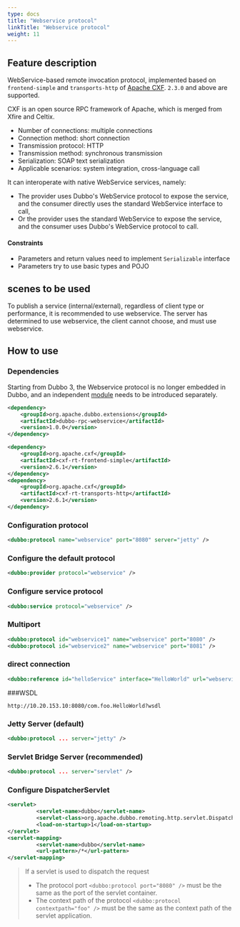 ```yaml
---
type: docs
title: "Webservice protocol"
linkTitle: "Webservice protocol"
weight: 11
---
```



## Feature description
WebService-based remote invocation protocol, implemented based on `frontend-simple` and `transports-http` of [Apache CXF](http://cxf.apache.org). `2.3.0` and above are supported.

CXF is an open source RPC framework of Apache, which is merged from Xfire and Celtix.
* Number of connections: multiple connections
* Connection method: short connection
* Transmission protocol: HTTP
* Transmission method: synchronous transmission
* Serialization: SOAP text serialization
* Applicable scenarios: system integration, cross-language call

It can interoperate with native WebService services, namely:

* The provider uses Dubbo's WebService protocol to expose the service, and the consumer directly uses the standard WebService interface to call,
* Or the provider uses the standard WebService to expose the service, and the consumer uses Dubbo's WebService protocol to call.
#### Constraints
* Parameters and return values need to implement `Serializable` interface
* Parameters try to use basic types and POJO

## scenes to be used
To publish a service (internal/external), regardless of client type or performance, it is recommended to use webservice. The server has determined to use webservice, the client cannot choose, and must use webservice.
## How to use
### Dependencies

Starting from Dubbo 3, the Webservice protocol is no longer embedded in Dubbo, and an independent [module](/zh-cn/download/spi-extensions/#dubbo-rpc) needs to be introduced separately.
```xml
<dependency>
    <groupId>org.apache.dubbo.extensions</groupId>
    <artifactId>dubbo-rpc-webservice</artifactId>
    <version>1.0.0</version>
</dependency>
```

```xml
<dependency>
    <groupId>org.apache.cxf</groupId>
    <artifactId>cxf-rt-frontend-simple</artifactId>
    <version>2.6.1</version>
</dependency>
<dependency>
    <groupId>org.apache.cxf</groupId>
    <artifactId>cxf-rt-transports-http</artifactId>
    <version>2.6.1</version>
</dependency>
```

### Configuration protocol
```xml
<dubbo:protocol name="webservice" port="8080" server="jetty" />
```

### Configure the default protocol
```xml
<dubbo:provider protocol="webservice" />
```

### Configure service protocol
```xml
<dubbo:service protocol="webservice" />
```

### Multiport
```xml
<dubbo:protocol id="webservice1" name="webservice" port="8080" />
<dubbo:protocol id="webservice2" name="webservice" port="8081" />
```

### direct connection
```xml
<dubbo:reference id="helloService" interface="HelloWorld" url="webservice://10.20.153.10:8080/com.foo.HelloWorld" />
```

###WSDL
```
http://10.20.153.10:8080/com.foo.HelloWorld?wsdl
```

### Jetty Server (default)

```xml
<dubbo:protocol ... server="jetty" />
```

### Servlet Bridge Server (recommended)
```xml
<dubbo:protocol ... server="servlet" />
```

### Configure DispatcherServlet
```xml
<servlet>
         <servlet-name>dubbo</servlet-name>
         <servlet-class>org.apache.dubbo.remoting.http.servlet.DispatcherServlet</servlet-class>
         <load-on-startup>1</load-on-startup>
</servlet>
<servlet-mapping>
         <servlet-name>dubbo</servlet-name>
         <url-pattern>/*</url-pattern>
</servlet-mapping>
```

> If a servlet is used to dispatch the request
> * The protocol port `<dubbo:protocol port="8080" />` must be the same as the port of the servlet container.
> * The context path of the protocol `<dubbo:protocol contextpath="foo" />` must be the same as the context path of the servlet application.
